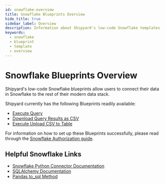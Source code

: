 ```yaml
---
id: snowflake-overview
title: Snowflake Blueprints Overview
hide_title: true
sidebar_label: Overview
description: Information about Shipyard's low-code Snowflake templates.
keywords:
  - snowflake
  - blueprint
  - template
  - overview
---
```


# Snowflake Blueprints Overview

Shipyard's low-code Snowflake blueprints allow users to connect their data in Snowflake to the rest of their modern data stack.

Shipyard currently has the following Blueprints readily available:
- [Execute Query](snowflake-execute-query)
- [Download Query Results as CSV](snowflake-download-query-results-as-csv)
- [Execute Upload CSV to Table](snowflake-upload-csv-totable)

For information on how to set up these Blueprints successfully, please read through the [Snowflake Authorization guide](snowflake-authorization).

## Helpful Snowflake Links
- [Snowflake Python Connector Documentation](https://docs.snowflake.com/en/user-guide/python-connector.html)
- [SQLAlchemy Documentation](https://docs.sqlalchemy.org/en/13/)
- [Pandas to_sql Method](https://pandas.pydata.org/pandas-docs/stable/reference/api/pandas.DataFrame.to_sql.html)